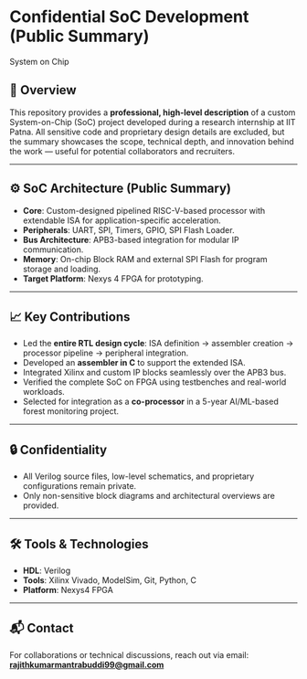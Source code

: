 # Confidential SoC Development (Public Summary)
System on Chip
## 📌 Overview
This repository provides a **professional, high-level description** of a custom System-on-Chip (SoC) project developed during a research internship at IIT Patna. All sensitive code and proprietary design details are excluded, but the summary showcases the scope, technical depth, and innovation behind the work — useful for potential collaborators and recruiters.

---

## ⚙️ SoC Architecture (Public Summary)
- **Core**: Custom-designed pipelined RISC-V-based processor with extendable ISA for application-specific acceleration.
- **Peripherals**: UART, SPI, Timers, GPIO, SPI Flash Loader.
- **Bus Architecture**: APB3-based integration for modular IP communication.
- **Memory**: On-chip Block RAM and external SPI Flash for program storage and loading.
- **Target Platform**: Nexys 4 FPGA for prototyping.

---

## 📈 Key Contributions
- Led the **entire RTL design cycle**: ISA definition → assembler creation → processor pipeline → peripheral integration.
- Developed an **assembler in C** to support the extended ISA.
- Integrated Xilinx and custom IP blocks seamlessly over the APB3 bus.
- Verified the complete SoC on FPGA using testbenches and real-world workloads.
- Selected for integration as a **co-processor** in a 5-year AI/ML-based forest monitoring project.

---

## 🔒 Confidentiality
- All Verilog source files, low-level schematics, and proprietary configurations remain private.
- Only non-sensitive block diagrams and architectural overviews are provided.

---

## 🛠️ Tools & Technologies
- **HDL**: Verilog
- **Tools**: Xilinx Vivado, ModelSim, Git, Python, C
- **Platform**: Nexys4 FPGA

---


## 📬 Contact
For collaborations or technical discussions, reach out via email: **rajithkumarmantrabuddi99@gmail.com**
